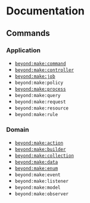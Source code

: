 # Documentation

## Commands
### Application
- [`beyond:make:command`](commands/make-command.md)
- [`beyond:make:controller`](commands/make-controller.md)
- [`beyond:make:job`](commands/make-job.md)
- `beyond:make:policy`
- [`beyond:make:process`](commands/make-process.md)
- `beyond:make:query`
- `beyond:make:request`
- `beyond:make:resource`
- `beyond:make:rule`

### Domain
- [`beyond:make:action`](commands/make-action.md)
- [`beyond:make:builder`](commands/make-builder.md)
- [`beyond:make:collection`](commands/make-collection.md)
- [`beyond:make:data`](commands/make-data.md)
- [`beyond:make:enum`](commands/make-enum.md)
- `beyond:make:event`
- `beyond:make:listener`
- `beyond:make:model`
- `beyond:make:observer`
